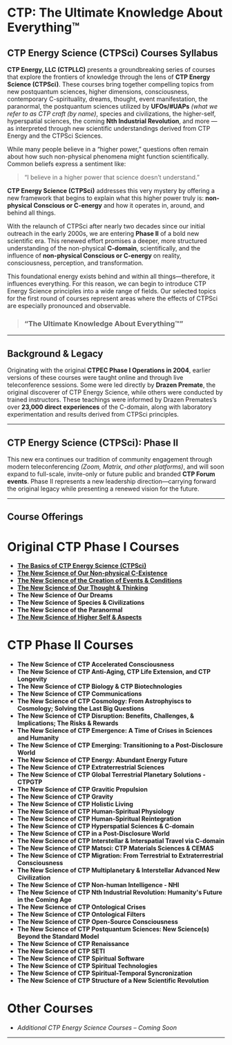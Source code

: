 # CTP: The Ultimate Knowledge About Everything™  
## CTP Energy Science (CTPSci) Courses Syllabus  

**CTP Energy, LLC (CTPLLC)** presents a groundbreaking series of courses that explore the frontiers of knowledge through the lens of **CTP Energy Science (CTPSci)**. These courses bring together compelling topics from new postquantum sciences, higher dimensions, consciousness, contemporary C-spirituality, dreams, thought, event manifestation, the paranormal, the postquantum sciences utilized by **UFOs/#UAPs** *(what we refer to as CTP craft (by name)*, species and civilizations, the higher-self, hyperspatial sciences, the coming **Nth Industrial Revolution**, and more — as interpreted through new scientific understandings derived from CTP Energy and the CTPSci Sciences.

While many people believe in a “higher power,” questions often remain about how such non-physical phenomena might function scientifically. Common beliefs express a sentiment like:  
> “I believe in a higher power that science doesn’t understand.”

**CTP Energy Science (CTPSci)** addresses this very mystery by offering a new framework that begins to explain what this higher power truly is: **non-physical Conscious or C-energy** and how it operates in, around, and behind all things.

With the relaunch of CTPSci after nearly two decades since our initial outreach in the early 2000s, we are entering **Phase II** of a bold new scientific era. This renewed effort promises a deeper, more structured understanding of the non-physical **C-domain**, scientifically, and the influence of **non-physical Conscious or C-energy** on reality, consciousness, perception, and transformation.

This foundational energy exists behind and within all things—therefore, it influences everything. For this reason, we can begin to introduce CTP Energy Science principles into a wide range of fields. Our selected topics for the first round of courses represent areas where the effects of CTPSci are especially pronounced and observable.

> ### “The Ultimate Knowledge About Everything™”

---

## Background & Legacy

Originating with the original **CTPEC Phase I Operations in 2004**, earlier versions of these courses were taught online and through live teleconference sessions. Some were led directly by **Drazen Premate**, the original discoverer of CTP Energy Science, while others were conducted by trained instructors. These teachings were informed by Drazen Premates’s over **23,000 direct experiences** of the C-domain, along with laboratory experimentation and results derived from CTPSci principles.

---

## CTP Energy Science (CTPSci): Phase II

This new era continues our tradition of community engagement through modern teleconferencing *(Zoom, Matrix, and other platforms)*, and will soon expand to full-scale, invite-only or future public and branded **CTP Forum events**. Phase II represents a new leadership direction—carrying forward the original legacy while presenting a renewed vision for the future.

---

## Course Offerings

# Original CTP Phase I Courses
- [**The Basics of CTP Energy Science (CTPSci)**](https://github.com/ctp-eos/ctp-sci-courses/blob/main/01%3A%20The%20Basics%20of%20CTP%20Energy%20Science%20(CTPSci)/The%20Basics%20of%20CTP%20Energy%20Science%20(CTPSci).md)<br>
- [**The New Science of Our Non-physical C-Existence**](https://github.com/ctp-eos/ctp-sci-courses/blob/main/02:%20The%20New%20Science%20of%20Our%20Non-physical%20C-Existence/The%20New%20Science%20of%20Our%20Non-physical%20C-Existence.md)<br>
- [**The New Science of the Creation of Events & Conditions**](https://github.com/ctp-eos/ctp-sci-courses/blob/main/03%3A%20The%20New%20Science%20of%20the%20Creation%20of%20Events%20%26%20Conditions/The%20New%20Science%20of%20the%20Creation%20of%20Events%20%26%20Conditions.md)<br>
- [**The New Science of Our Thought & Thinking**](https://github.com/ctp-eos/ctp-sci-courses/blob/main/04%3A%20The%20New%20Science%20of%20Our%20Thought%20%26%20Thinking/The%20New%20Science%20of%20Our%20Thought%20%26%20Thinking.md)<br>
- **The New Science of Our Dreams**<br>
- **The New Science of Species & Civilizations**<br>
- **The New Science of the Paranormal**<br>
- [**The New Science of Higher Self & Aspects**](https://github.com/ctp-eos/ctp-sci-courses/blob/main/08%3A%20The%20New%20Science%20of%20Higher%20Self%20%26%20Aspects/The%20New%20Science%20of%20Higher%20Self%20%26%20Aspects.md)<br>

# CTP Phase II Courses
- **The New Science of CTP Accelerated Consciousness**<br>
- **The New Science of CTP Anti-Aging, CTP Life Extension, and CTP Longevity**<br>
- **The New Science of CTP Biology & CTP Biotechnologies**<br>
- **The New Science of CTP Communications**<br>
- **The New Science of CTP Cosmology: From Astrophyiscs to Cosmology; Solving the Last Big Questions**<br>
- **The New Science of CTP Disruption: Benefits, Challenges, & Implications; The Risks & Rewards**<br>
- **The New Science of CTP Emergence: A Time of Crises in Sciences and Humanity**<br>
- **The New Science of CTP Emerging: Transitioning to a Post-Disclosure World**<br>
- **The New Science of CTP Energy: Abundant Energy Future**<br>
- **The New Science of CTP Extraterrestrial Sciences**<br>
- **The New Science of CTP Global Terrestrial Planetary Solutions - CTPGTP**<br>
- **The New Science of CTP Gravitic Propulsion**<br>
- **The New Science of CTP Gravity**<br>
- **The New Science of CTP Holistic Living**<br>
- **The New Science of CTP Human-Spiritual Physiology**<br>
- **The New Science of CTP Human-Spiritual Reintegration**<br>
- **The New Science of CTP Hyperspatial Sciences & C-domain**<br>
- **The New Science of CTP in a Post-Disclosure World**<br>
- **The New Science of CTP Interstellar & Interspatial Travel via C-domain**<br>
- **The New Science of CTP Matsci: CTP Materials Sciences & CEMAS**<br>
- **The New Science of CTP Migration: From Terrestrial to Extraterrestrial Consciousness**<br>
- **The New Science of CTP Multiplanetary & Interstellar Advanced New Civilization**<br>
- **The New Science of CTP Non-human Intelligence - NHI**<br>
- **The New Science of CTP Nth Industrial Revolution: Humanity's Future in the Coming Age**<br>
- **The New Science of CTP Ontological Crises**<br>
- **The New Science of CTP Ontological Filters**<br>
- **The New Science of CTP Open-Source Consciousness**<br>
- **The New Science of CTP Postquantum Sciences: New Science(s) Beyond the Standard Model**<br>
- **The New Science of CTP Renaissance**<br>
- **The New Science of CTP SETI**<br>
- **The New Science of CTP Spiritual Software**<br>
- **The New Science of CTP Spiritual Technologies**<br>
- **The New Science of CTP Spiritual-Temporal Syncronization**<br>
- **The New Science of CTP Structure of a New Scientific Revolution**<br>

# Other Courses
- *Additional CTP Energy Science Courses – Coming Soon*

---
